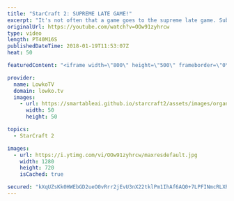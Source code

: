 ```yaml
---
title: "StarCraft 2: SUPREME LATE GAME!"
excerpt: "It's not often that a game goes to the supreme late game. Subscribe for more videos: http://lowko.tv/youtube ByuN vs Reynor: https://www.youtube.com/watch?v=YpCHlPQRX1c  This is a professional match of StarCraft 2 between ByuN and Snute. Both players decide to open up rather aggressively but eventually"
originalUrl: https://youtube.com/watch?v=OOw91zyhrcw
type: video
length: PT40M16S
publishedDateTime: 2018-01-19T11:53:07Z
heat: 50

featuredContent: "<iframe width=\"800\" height=\"500\" frameborder=\"0\" src=\"https://www.youtube.com/embed/OOw91zyhrcw\" allow=\"accelerometer; autoplay; encrypted-media; gyroscope; picture-in-picture\" allowfullscreen></iframe>"

provider:
  name: LowkoTV
  domain: lowko.tv
  images:
    - url: https://smartableai.github.io/starcraft2/assets/images/organizations/lowko.tv-50x50.jpg
      width: 50
      height: 50

topics:
  - StarCraft 2

images:
  - url: https://i.ytimg.com/vi/OOw91zyhrcw/maxresdefault.jpg
    width: 1280
    height: 720
    isCached: true

secured: "kXqUZsKk0HWEbGD2ueO0vRrr2jEvU3nX22tklPm1IhAf6AQ0+7LPFINmcRLXRLJO2fyGmbwoiPFnrHOXifjldHLS01n2DpnM82uyhFhZiEyPzvwJNQvT4ZJs+yEM3R+aCIz8mTZc/vMxmrPV6Npc0SDI/So+owUaXcw8Op6ZnHOj156u+TZn8q9PI27P+wUjF/o3WVBycH+C6clMj7L3/Rxp6vXDXh2nkcjVO3biS0RF1dpBZRdD9f3HczIdxppUjYQt5NsclqIIJpvTOImzZuWL6VzT6MusuGr6XfnTlXi80PWb+EUxt3c1gIDYH1i/c/dOQeURoWLj9lnaE8r2I9qxr6sDkA2T0ISVjDwIM2YZRgiwYFW8QeVUJIw0fcX9GwK/m9N/KEuh9m1hTsoOt6B7No12xv5o3gxv1DNcCf94rrDRMy+oUopzeBHElrtq;DwAqPm+8zoBmHx2UF1L6iw=="
---
```


